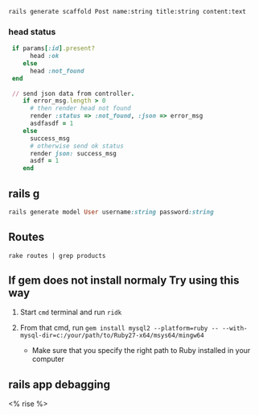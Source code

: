 ````rails
rails generate scaffold Post name:string title:string content:text
````

### head status
````ruby
 if params[:id].present?
      head :ok
    else
      head :not_found
 end
 
 // send json data from controller.
    if error_msg.length > 0
      # then render head not found
      render :status => :not_found, :json => error_msg
      asdfasdf = 1
    else
      success_msg
      # otherwise send ok status
      render json: success_msg
      asdf = 1
    end
````

## rails g

````ruby
rails generate model User username:string password:string
````

## Routes
````bsh
rake routes | grep products
````



## If gem does not install normaly Try using this way
1. Start  `cmd` terminal and run `ridk`

2. From that cmd, run `gem install mysql2 --platform=ruby -- --with-mysql-dir=c:/your/path/to/Ruby27-x64/msys64/mingw64`
   
   * Make sure that you specify the right path to Ruby installed in your computer

## rails app debagging
<% rise %>

